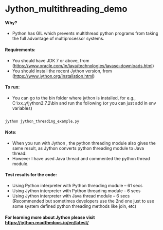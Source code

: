 # Jython_multithreading_demo

#### Why?
- Python has GIL which prevents multithread python programs from taking the full advantage of multiprocessor systems.

#### Requirements:
-	You should have JDK 7 or above, from (https://www.oracle.com/in/java/technologies/javase-downloads.html)
-	You should install the recent Jython version, from (https://www.jython.org/installation.html)

#### To run:
- You can go to the bin folder where jython is installed, for e.g., C:\xx_y\jython2.7.2\bin and run the following (or you can just add in env variables)
```python

jython jython_threading_example.py

```

#### Note:
-	When you run with Jython , the python threading module also gives the same result, as Jython converts python threading module to Java thread.
-	However I have used Java thread and commented the python thread module.

#### Test results for the code:
-	Using Python interpreter with Python threading module – 61 secs
-	Using Jython interpreter with Python threading module – 6 secs
-	Using Jython interpreter with Java thread module – 6 secs (Recommended but sometimes developers use the 2nd one just to use some system defined python threading methods like join, etc)

#### For learning more about Jython please visit https://jython.readthedocs.io/en/latest/
